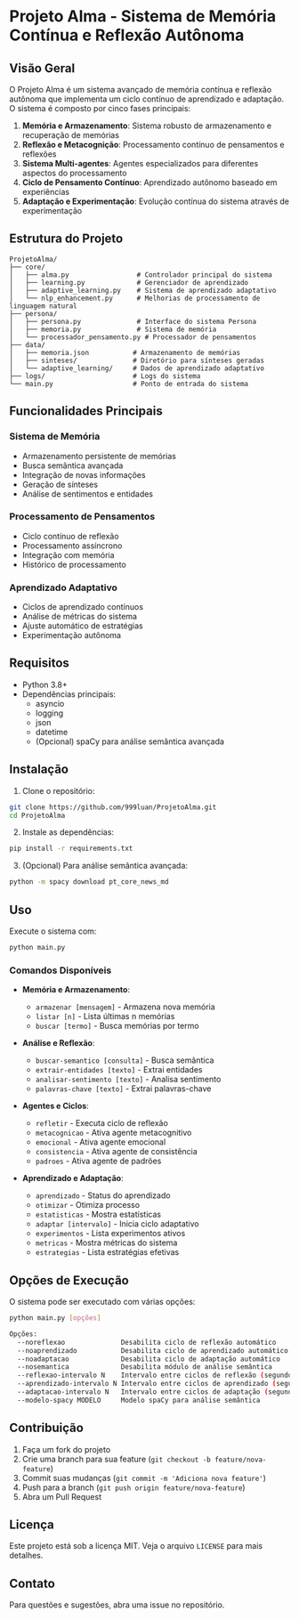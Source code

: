 # Projeto Alma - Sistema de Memória Contínua e Reflexão Autônoma

## Visão Geral
O Projeto Alma é um sistema avançado de memória contínua e reflexão autônoma que implementa um ciclo contínuo de aprendizado e adaptação. O sistema é composto por cinco fases principais:

1. **Memória e Armazenamento**: Sistema robusto de armazenamento e recuperação de memórias
2. **Reflexão e Metacognição**: Processamento contínuo de pensamentos e reflexões
3. **Sistema Multi-agentes**: Agentes especializados para diferentes aspectos do processamento
4. **Ciclo de Pensamento Contínuo**: Aprendizado autônomo baseado em experiências
5. **Adaptação e Experimentação**: Evolução contínua do sistema através de experimentação

## Estrutura do Projeto

```
ProjetoAlma/
├── core/
│   ├── alma.py                 # Controlador principal do sistema
│   ├── learning.py             # Gerenciador de aprendizado
│   ├── adaptive_learning.py    # Sistema de aprendizado adaptativo
│   └── nlp_enhancement.py      # Melhorias de processamento de linguagem natural
├── persona/
│   ├── persona.py              # Interface do sistema Persona
│   ├── memoria.py              # Sistema de memória
│   └── processador_pensamento.py # Processador de pensamentos
├── data/
│   ├── memoria.json           # Armazenamento de memórias
│   ├── sinteses/              # Diretório para sínteses geradas
│   └── adaptive_learning/     # Dados de aprendizado adaptativo
├── logs/                      # Logs do sistema
└── main.py                    # Ponto de entrada do sistema
```

## Funcionalidades Principais

### Sistema de Memória
- Armazenamento persistente de memórias
- Busca semântica avançada
- Integração de novas informações
- Geração de sínteses
- Análise de sentimentos e entidades

### Processamento de Pensamentos
- Ciclo contínuo de reflexão
- Processamento assíncrono
- Integração com memória
- Histórico de processamento

### Aprendizado Adaptativo
- Ciclos de aprendizado contínuos
- Análise de métricas do sistema
- Ajuste automático de estratégias
- Experimentação autônoma

## Requisitos

- Python 3.8+
- Dependências principais:
  - asyncio
  - logging
  - json
  - datetime
  - (Opcional) spaCy para análise semântica avançada

## Instalação

1. Clone o repositório:
```bash
git clone https://github.com/999luan/ProjetoAlma.git
cd ProjetoAlma
```

2. Instale as dependências:
```bash
pip install -r requirements.txt
```

3. (Opcional) Para análise semântica avançada:
```bash
python -m spacy download pt_core_news_md
```

## Uso

Execute o sistema com:
```bash
python main.py
```

### Comandos Disponíveis

- **Memória e Armazenamento**:
  - `armazenar [mensagem]` - Armazena nova memória
  - `listar [n]` - Lista últimas n memórias
  - `buscar [termo]` - Busca memórias por termo

- **Análise e Reflexão**:
  - `buscar-semantico [consulta]` - Busca semântica
  - `extrair-entidades [texto]` - Extrai entidades
  - `analisar-sentimento [texto]` - Analisa sentimento
  - `palavras-chave [texto]` - Extrai palavras-chave

- **Agentes e Ciclos**:
  - `refletir` - Executa ciclo de reflexão
  - `metacognicao` - Ativa agente metacognitivo
  - `emocional` - Ativa agente emocional
  - `consistencia` - Ativa agente de consistência
  - `padroes` - Ativa agente de padrões

- **Aprendizado e Adaptação**:
  - `aprendizado` - Status do aprendizado
  - `otimizar` - Otimiza processo
  - `estatisticas` - Mostra estatísticas
  - `adaptar [intervalo]` - Inicia ciclo adaptativo
  - `experimentos` - Lista experimentos ativos
  - `metricas` - Mostra métricas do sistema
  - `estrategias` - Lista estratégias efetivas

## Opções de Execução

O sistema pode ser executado com várias opções:

```bash
python main.py [opções]

Opções:
  --noreflexao              Desabilita ciclo de reflexão automático
  --noaprendizado           Desabilita ciclo de aprendizado automático
  --noadaptacao             Desabilita ciclo de adaptação automático
  --nosemantica             Desabilita módulo de análise semântica
  --reflexao-intervalo N    Intervalo entre ciclos de reflexão (segundos)
  --aprendizado-intervalo N Intervalo entre ciclos de aprendizado (segundos)
  --adaptacao-intervalo N   Intervalo entre ciclos de adaptação (segundos)
  --modelo-spacy MODELO     Modelo spaCy para análise semântica
```

## Contribuição

1. Faça um fork do projeto
2. Crie uma branch para sua feature (`git checkout -b feature/nova-feature`)
3. Commit suas mudanças (`git commit -m 'Adiciona nova feature'`)
4. Push para a branch (`git push origin feature/nova-feature`)
5. Abra um Pull Request

## Licença

Este projeto está sob a licença MIT. Veja o arquivo `LICENSE` para mais detalhes.

## Contato

Para questões e sugestões, abra uma issue no repositório. 